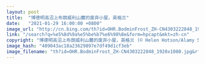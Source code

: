 ```yaml
---
layout: post
title:  "博德明高沼上布朗威利山麓的废弃小屋，英格兰"
date:   "2021-01-29 16:00:00 +0800"
image_url: "http://cn.bing.com/th?id=OHR.BodminFrost_ZH-CN4303222848_1920x1080.jpg&rf=LaDigue_1920x1080.jpg&pid=hp"
link: "/search?q=%e5%8d%9a%e5%be%b7%e6%98%8e&form=hpcapt&mkt=zh-cn"
copyright: "博德明高沼上布朗威利山麓的废弃小屋，英格兰 (© Helen Hotson/Alamy Stock Photo)"
image_hash: "409043ac18a23629897e7df49d1cf3eb"
image_filename: "th?id=OHR.BodminFrost_ZH-CN4303222848_1920x1080.jpg&rf=LaDigue_1920x1080.jpg&pid=hp"
---
```

